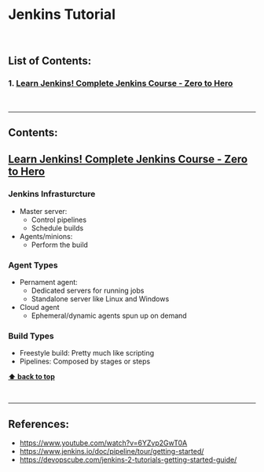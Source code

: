 # Jenkins Tutorial

<br />

## List of Contents:

### 1. [Learn Jenkins! Complete Jenkins Course - Zero to Hero](#content-1)

<br />

---

## Contents:
## [Learn Jenkins! Complete Jenkins Course - Zero to Hero](https://www.youtube.com/watch?v=6YZvp2GwT0A) <span id="content-1"></span>


### Jenkins Infrasturcture
- Master server:
  - Control pipelines
  - Schedule builds
- Agents/minions:
  - Perform the build


### Agent Types
- Pernament agent:
  - Dedicated servers for running jobs
  - Standalone server like Linux and Windows
- Cloud agent
  - Ephemeral/dynamic agents spun up on demand

### Build Types
- Freestyle build: Pretty much like scripting
- Pipelines: Composed by stages or steps

**[⬆ back to top](#list-of-contents)**

<br />

---

## References:
- https://www.youtube.com/watch?v=6YZvp2GwT0A
- https://www.jenkins.io/doc/pipeline/tour/getting-started/
- https://devopscube.com/jenkins-2-tutorials-getting-started-guide/
